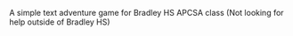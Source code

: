 A simple text adventure game for Bradley HS APCSA class (Not looking for help outside of Bradley HS)
